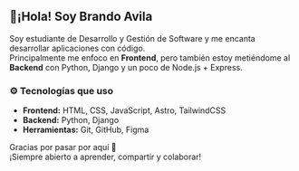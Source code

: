## 👋¡Hola! Soy Brando Avila

Soy estudiante de Desarrollo y Gestión de Software y me encanta desarrollar aplicaciones con código.  
Principalmente me enfoco en **Frontend**, pero también estoy metiéndome al **Backend** con Python, Django y un poco de Node.js + Express.



### ⚙️ Tecnologías que uso
- **Frontend:** HTML, CSS, JavaScript, Astro, TailwindCSS
- **Backend:** Python, Django
- **Herramientas:** Git, GitHub, Figma

Gracias por pasar por aquí 🙌  
¡Siempre abierto a aprender, compartir y colaborar!
